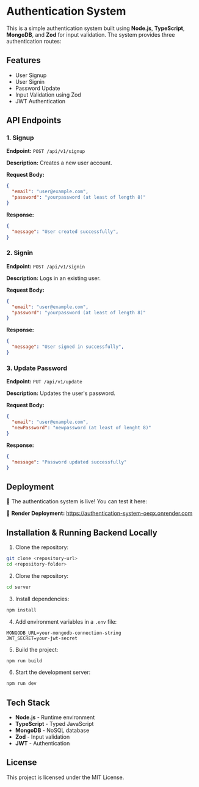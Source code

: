 # Authentication System

This is a simple authentication system built using **Node.js**, **TypeScript**, **MongoDB**, and **Zod** for input validation. The system provides three authentication routes:

## Features

- User Signup
- User Signin
- Password Update
- Input Validation using Zod
- JWT Authentication

## API Endpoints

### 1. Signup

**Endpoint:** `POST /api/v1/signup`

**Description:** Creates a new user account.

**Request Body:**

```json
{
  "email": "user@example.com",
  "password": "yourpassword (at least of length 8)"
}
```

**Response:**

```json
{
  "message": "User created successfully",
}
```

### 2. Signin

**Endpoint:** `POST /api/v1/signin`

**Description:** Logs in an existing user.

**Request Body:**

```json
{
  "email": "user@example.com",
  "password": "yourpassword (at least of length 8)"
}
```

**Response:**

```json
{
  "message": "User signed in successfully",
}
```

### 3. Update Password

**Endpoint:** `PUT /api/v1/update`

**Description:** Updates the user's password.

**Request Body:**

```json
{
  "email": "user@example.com",
  "newPassword": "newpassword (at least of lenght 8)"
}
```

**Response:**

```json
{
  "message": "Password updated successfully"
}
```

## Deployment

🚀 The authentication system is live! You can test it here:

🔗 **Render Deployment:** https://authentication-system-oeqx.onrender.com


## Installation & Running Backend Locally

1. Clone the repository:

```sh
git clone <repository-url>
cd <repository-folder>
```

2. Clone the repository:

```sh
cd server
```

3. Install dependencies:

```sh
npm install
```

4. Add environment variables in a `.env` file:

```
MONGODB_URL=your-mongodb-connection-string
JWT_SECRET=your-jwt-secret
```

5. Build the project:

```sh
npm run build
```

6. Start the development server:

```sh
npm run dev
```

## Tech Stack

- **Node.js** - Runtime environment
- **TypeScript** - Typed JavaScript
- **MongoDB** - NoSQL database
- **Zod** - Input validation
- **JWT** - Authentication

## License

This project is licensed under the MIT License.

